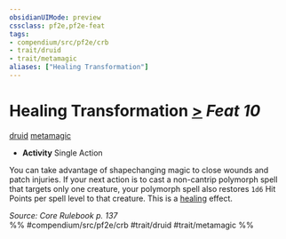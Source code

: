 ```yaml
---
obsidianUIMode: preview
cssclass: pf2e,pf2e-feat
tags:
- compendium/src/pf2e/crb
- trait/druid
- trait/metamagic
aliases: ["Healing Transformation"]
---
```

# Healing Transformation  [>](/rules/core-rulebook/chapter-9-playing-the-game.md#Actions "Single Action") *Feat 10*  
[druid](/rules/traits/druid.md)  [metamagic](/rules/traits/metamagic.md)  

- **Activity** Single Action

You can take advantage of shapechanging magic to close wounds and patch injuries. If your next action is to cast a non-cantrip polymorph spell that targets only one creature, your polymorph spell also restores `1d6` Hit Points per spell level to that creature. This is a [healing](/rules/traits/healing.md) effect.

*Source: Core Rulebook p. 137*  
%% #compendium/src/pf2e/crb #trait/druid #trait/metamagic %%